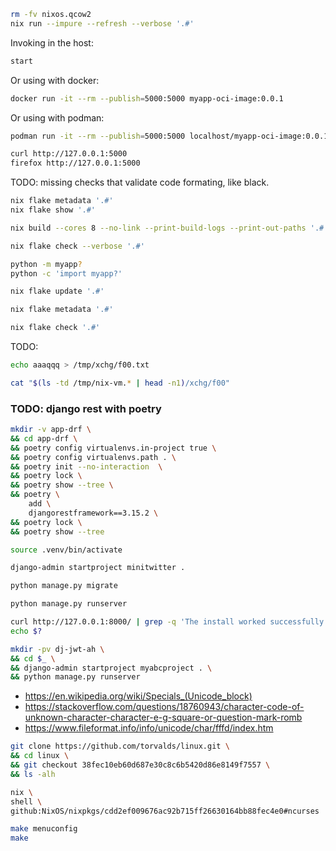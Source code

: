 

```bash
rm -fv nixos.qcow2
nix run --impure --refresh --verbose '.#'
```



Invoking in the host:
```bash
start
```


Or using with docker:
```bash
docker run -it --rm --publish=5000:5000 myapp-oci-image:0.0.1
```


Or using with podman:
```bash
podman run -it --rm --publish=5000:5000 localhost/myapp-oci-image:0.0.1
```


```bash
curl http://127.0.0.1:5000
firefox http://127.0.0.1:5000
```

TODO: missing checks that validate code formating, like black.


```bash
nix flake metadata '.#'
nix flake show '.#'

nix build --cores 8 --no-link --print-build-logs --print-out-paths '.#'

nix flake check --verbose '.#'
```



```bash
python -m myapp?
python -c 'import myapp?'
```


```bash
nix flake update '.#'
 ```

```bash
nix flake metadata '.#'
```

```bash
nix flake check '.#'
```

TODO:
```bash
echo aaaqqq > /tmp/xchg/f00.txt

cat "$(ls -td /tmp/nix-vm.* | head -n1)/xchg/f00"
```

### TODO: django rest with poetry


```bash
mkdir -v app-drf \
&& cd app-drf \
&& poetry config virtualenvs.in-project true \
&& poetry config virtualenvs.path . \
&& poetry init --no-interaction  \
&& poetry lock \
&& poetry show --tree \
&& poetry \
    add \
    djangorestframework==3.15.2 \
&& poetry lock \
&& poetry show --tree
```


```bash
source .venv/bin/activate
```

```bash
django-admin startproject minitwitter .
```

```bash
python manage.py migrate
```

```bash
python manage.py runserver
```


```bash
curl http://127.0.0.1:8000/ | grep -q 'The install worked successfully! Congratulations!'
echo $?
```

```bash
mkdir -pv dj-jwt-ah \
&& cd $_ \
&& django-admin startproject myabcproject . \
&& python manage.py runserver
```




- https://en.wikipedia.org/wiki/Specials_(Unicode_block)
- https://stackoverflow.com/questions/18760943/character-code-of-unknown-character-character-e-g-square-or-question-mark-romb
- https://www.fileformat.info/info/unicode/char/fffd/index.htm



```bash
git clone https://github.com/torvalds/linux.git \
&& cd linux \
&& git checkout 38fec10eb60d687e30c8c6b5420d86e8149f7557 \
&& ls -alh

nix \
shell \
github:NixOS/nixpkgs/cdd2ef009676ac92b715ff26630164bb88fec4e0#ncurses

make menuconfig
make
```
